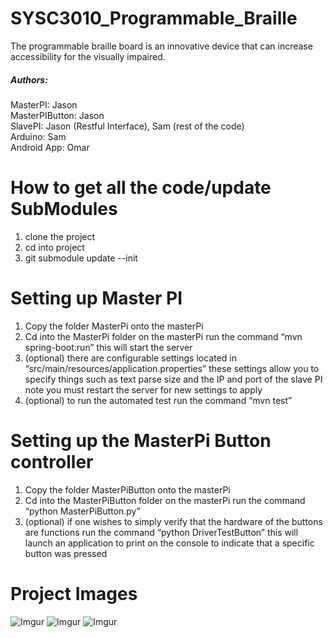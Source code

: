 # SYSC3010_Programmable_Braille
The programmable braille board is an innovative device that can increase accessibility for the visually impaired.

##### Authors:  
  MasterPI: Jason  
  MasterPIButton: Jason  
  SlavePI: Jason (Restful Interface), Sam (rest of the code)  
  Arduino: Sam  
  Android App: Omar  
# How to get all the code/update SubModules
  1. clone the project
  2. cd into project
  3. git submodule update --init
# Setting up Master PI
  1. Copy the folder MasterPi onto the masterPi 
  2. Cd into the MasterPi folder on the masterPi run the command “mvn spring-boot:run” this will start the server 
  3. (optional) there are configurable settings located in “src/main/resources/application.properties” these settings allow you to
      specify things such as text parse size and the IP and port of the slave PI note you must restart the server for new settings 
      to apply
  4. (optional) to run the automated test run the command “mvn test”
# Setting up the MasterPi Button controller
  1. Copy the folder MasterPiButton onto the masterPi
  2. Cd into the MasterPiButton folder on the masterPi run the command “python MasterPiButton.py”
  3. (optional) if one wishes to simply verify that the hardware of the buttons are functions run the command “python 
     DriverTestButton” this will launch an application to print on the console to indicate that a specific button was pressed
# Project Images
![Imgur](https://i.imgur.com/QQlkzxH.jpg)
![Imgur](https://i.imgur.com/98bZlTg.jpg)
![Imgur](https://i.imgur.com/fjRSM6v.jpg)

